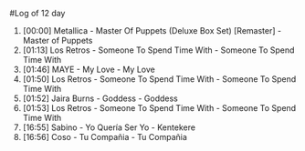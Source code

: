 #Log of 12 day

1. [00:00] Metallica - Master Of Puppets (Deluxe Box Set) [Remaster] - Master of Puppets
1. [01:13] Los Retros - Someone To Spend Time With - Someone To Spend Time With
1. [01:46] MAYE - My Love - My Love
1. [01:50] Los Retros - Someone To Spend Time With - Someone To Spend Time With
1. [01:52] Jaira Burns - Goddess - Goddess
1. [01:53] Los Retros - Someone To Spend Time With - Someone To Spend Time With
1. [16:55] Sabino - Yo Quería Ser Yo - Kentekere
1. [16:56] Coso - Tu Compañia - Tu Compañia
